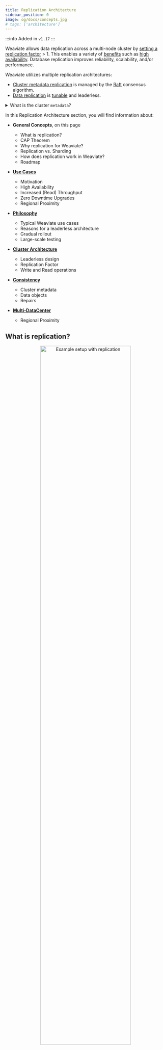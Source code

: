 ```yaml
---
title: Replication Architecture
sidebar_position: 0
image: og/docs/concepts.jpg
# tags: ['architecture']
---
```


:::info Added in `v1.17`
:::

Weaviate allows data replication across a multi-node cluster by [setting a replication factor](../../manage-collections/multi-node-setup.mdx#replication-settings) > 1. This enables a variety of [benefits](./motivation.md) such as [high availability](./motivation.md#high-availability-redundancy). Database replication improves reliability, scalability, and/or performance.

Weaviate utilizes multiple replication architectures:

- [Cluster metadata replication](./consistency.md#cluster-metadata) is managed by the [Raft](https://raft.github.io/) consensus algorithm.
- [Data replication](./consistency.md#data-objects) is [tunable](./consistency.md) and leaderless.

<details>
  <summary>What is the cluster <code>metadata</code>?</summary>

Weaviate cluster `metadata` includes collection definitions and tenant activity statuses.
<br/>

All cluster metadata is always replicated across all nodes, regardless of the replication factor.
<br/>

Note that this is different to object metadata, such as the object creation time. Object metadata is stored alongside the object data according to the specified replication factor.

</details>

In this Replication Architecture section, you will find information about:

* **General Concepts**, on this page
  * What is replication?
  * CAP Theorem
  * Why replication for Weaviate?
  * Replication vs. Sharding
  * How does replication work in Weaviate?
  * Roadmap


* **[Use Cases](./motivation.md)**
  * Motivation
  * High Availability
  * Increased (Read) Throughput
  * Zero Downtime Upgrades
  * Regional Proximity


* **[Philosophy](./philosophy.md)**
  * Typical Weaviate use cases
  * Reasons for a leaderless architecture
  * Gradual rollout
  * Large-scale testing


* **[Cluster Architecture](./cluster-architecture.md)**
  * Leaderless design
  * Replication Factor
  * Write and Read operations


* **[Consistency](./consistency.md)**
  * Cluster metadata
  * Data objects
  * Repairs


* **[Multi-DataCenter](./multi-dc.md)**
  * Regional Proximity

## What is replication?

<p align="center"><img src="/docs/img/docs/replication-architecture/replication-rf3-c-QUORUM.png" alt="Example setup with replication" width="75%"/></p>

Database replication refers to keeping a copy of the same data point on multiple nodes of a cluster.

The resulting system is a distributed database. A distributed database consists of multiple nodes, all of which can contain a copy of the data. So if one node (server) goes down, users can still access data from another node. In addition, query throughput can be improved with replication.

## CAP Theorem

The primary goal of introducing replication is to improve reliability. [Eric Brewer](https://en.wikipedia.org/wiki/Eric_Brewer_(scientist)) states that there are some limits on reliability for distributed databases, described by the [CAP theorem](https://en.wikipedia.org/wiki/CAP_theorem). The CAP theorem states that a distributed database can only provide two of the following three guarantees:
* **Consistency (C)** - Every read receives the most recent write or an error, ensuring all nodes see the same data at the same time.
* **Availability (A)** - Every request receives a non-error response all the time, without the guarantee that it contains the most recent write.
* **Partition tolerance (P)** - The system continues to operate despite an arbitrary number of messages being dropped (or delayed) by the network between nodes.

<p align="center"><img src="/docs/img/docs/replication-architecture/repliction-cap.png" alt="CAP Theorem" width="60%"/></p>

Ideally, you want a database, like Weaviate, to have the highest reliability as possible, but this is limited by the tradeoff between consistency, availability and partition tolerance.

### Consistency vs Availability

:::tip
Only two out of Consistency (C), Availability (A), and Partition tolerance (P) can be guaranteed simultaneously

Given that partition tolerance is required, consider which of the other two are more important for your system.
:::

Only two out of consistency, availability, and partition tolerance can be guaranteed. Since by definition a cluster is a distributed system in which network partitions are present, only two options are left for designing the system: **consistency (C)** or **availability (A)**.

When you prioritize **consistency** over availability, the database will return an error or timeout when it cannot be guaranteed that the data is up to date due to network partitioning. When prioritizing **availability** over consistency, the database will always process the query and try to return the most recent version of data even if it cannot guarantee it is up to date due to network partitioning.

C over A is preferred when the database contains critical data, such as transactional bank account data. For transactional data, you want the data to always be consistent (otherwise your bank balance is not guaranteed to be correct if you make transactions while some nodes (e.g. ATMs) are down).

When a database involves less-critical data, A over C can be preferred. An example can be a messaging service, where you can tolerate showing some old data but the application should be highly available and handle large amounts of writes with minimal latency.

Weaviate generally follows this latter design, since Weaviate typically deals with less critical data and is used for approximate search as a secondary database in use cases with more critical data. More about this design decision in [Philosophy](./philosophy.md). However, you can use Weaviate's [tunable consistency](./consistency.md#tunable-consistency-strategies) options according to your needs.

## Why replication for Weaviate?

Weaviate, as a database, must provide reliable answers to users' requests. As discussed above, database reliability consists of various parts. Below are Weaviate use cases in which replication is desired. For detailed information, visit the [Replication Use Cases (Motivation) page](./motivation.md).

1. **High availability (redundancy)**<br/>
  With a distributed (replicated) database structure, service will not be interrupted if one server node goes down. The database can still be available, read queries will just be (unnoticeably) redirected to an available node.
2. **Increased (read) throughput**<br/>
  Adding extra server nodes to your database setup means that the throughput scales with it. The more server nodes, the more users (read operations) the system will be able to handle. When reading with consistency level of `ONE`, then scaling the replication factor (i.e. how many database server nodes) increases the throughput linearly.
3. **Zero downtime upgrades**<br/>
  Without replication, there is a window of downtime when you update a Weaviate instance. This is because the single node needs to stop, update and restart before it's ready to serve again. With replication, upgrades are done using a rolling update, in which at most one node is unavailable at any point in time while the other nodes can still serve traffic.
4. **Regional proximity**<br/>
  When users are located in different regional areas (e.g. Iceland and Australia as extreme examples), you cannot ensure low latency for all users due to the physical distance between the database server and the users. With a distributed database, you can place nodes in different local regions to decrease this latency. This depends on the Multi-Datacenter feature of replication.


## Replication vs. Sharding

Replication is not the same as [sharding](../cluster.md). Sharding refers to horizontal scaling, and was introduced to Weaviate in v1.8.

* **Replication** copies the data to different server nodes. For Weaviate, this increases data availability and provides redundancy in case a single node fails. Query throughput can be improved with replication.
* **Sharding** handles horizontal scaling across servers by dividing the data and sending the pieces of data (shards) to multiple replica sets. The data is thus divided, and all shards together form the entire set of data. You can use sharding with Weaviate to run larger datasets and speed up imports.

<p align="center"><img src="/docs/img/docs/replication-architecture/replication-replication-vs-sharding.png" alt="Replication vs Sharding" width="60%"/></p>

Replication and sharding can be combined in a setup, to improve throughput and availability as well as import speed and support for large datasets. For example, you can have 3 replicas of the database and shards set to 3, which means you have 9 shards in total, where each server node holds 3 different shards.

## How does replication work in Weaviate?

### Cluster metadata replication

Weaviate’s cluster metadata changes are managed through Raft to provide consistency across the cluster. (This includes collection definitions and tenant activity statuses.)

From Weaviate `v1.25`, cluster metadata changes are committed using the Raft consensus algorithm. Raft is a leader-based consensus algorithm. A leader node is responsible for cluster metadata changes. Raft ensures that these changes are consistent across the cluster, even in the event of (a minority of) node failures.

<details>
  <summary>Metadata replication pre-<code>v1.25</code></summary>

Prior to Weaviate `v1.25`, each cluster metadata change was recorded via a distributed transaction with a two-phase commit.
<br/>

This is a synchronous process, which means that the cluster metadata change is only committed when all nodes have acknowledged the change. In this architecture, any node downtime would temporarily prevent metadata operations. Additionally, only one such operation could be processed at a time.

If you are using Weaviate `v1.24` or earlier, you can [upgrade to `v1.25`](/docs/deploy/migration/weaviate-1-25.md) to benefit from the Raft consensus algorithm for cluster metadata changes.

</details>

### Data replication

In Weaviate, availability is generally favored over consistency. Weaviate's data replication uses a leaderless design, which means there are no primary and secondary nodes. When writing and reading data, the client contacts one or more nodes. A load balancer exists between the user and the nodes, so the user doesn't know which node they are talking to (Weaviate will forward internally if a user is requesting a wrong node).

The number of nodes that need to acknowledge the read or write (from v1.18) operation is tunable, to `ONE`, `QUORUM` (n/2+1) or `ALL`. When write operations are carried out with consistency level `ALL`, the database works synchronously. If write is not set to `ALL` (possible from v1.18), writing data is asynchronous from the user's perspective.

The number of replicas doesn't have to match the number of nodes (cluster size). It is possible to split data in Weaviate based on collections. Note that this is [different from Sharding](#replication-vs-sharding).

Read more about how replication works in Weaviate in [Philosophy](./philosophy.md), [Cluster Architecture](./cluster-architecture.md) and [Consistency](./consistency.md).

## How do I use replication in Weaviate?

See [how to configure replication](/docs/deploy/config-guides/replication.md). You can enable replication in the collection definition. In queries, you can [specify the desired consistency level](../../search/basics.md#replication).

## Roadmap

* Not scheduled yet
  * Multi-Datacenter replication (you can upvote this feature [here](https://github.com/weaviate/weaviate/issues/2436))


## Related pages
- [Configuration: Replication](/docs/deploy/config-guides/replication.md)

## Questions and feedback

import DocsFeedback from '/_includes/docs-feedback.mdx';

<DocsFeedback/>
